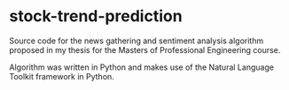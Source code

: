 # stock-trend-prediction
Source code for the news gathering and sentiment analysis algorithm proposed in my thesis for the Masters of Professional Engineering course.

Algorithm was written in Python and makes use of the Natural Language Toolkit framework in Python.
